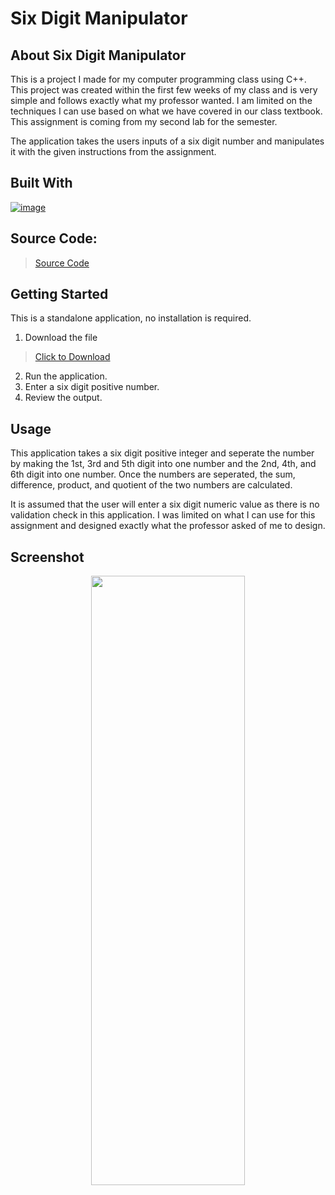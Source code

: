 # Six Digit Manipulator

## About Six Digit Manipulator

This is a project I made for my computer programming class using C++.
This project was created within the first few weeks of my class and
is very simple and follows exactly what my professor wanted. I am
limited on the techniques I can use based on what we have covered
in our class textbook. This assignment is coming from my second
lab for the semester.

The application takes the users inputs of a six digit number
and manipulates it with the given instructions from the assignment.

## Built With

[![image](https://skillicons.dev/icons?i=cpp,visualstudio)](https://skillicons.dev)

## Source Code:
> [Source Code](https://github.com/ant-cantu/Six-Digit-Manipulator/blob/main/Six-Digit-Manipulator.cpp)

## Getting Started

This is a standalone application, no installation is required.

1. Download the file
> [Click to Download](https://github.com/ant-cantu/Six-Digit-Manipulator/blob/main/SixDigitManipulator.exe)

2. Run the application.
3. Enter a six digit positive number.
4. Review the output.

## Usage

This application takes a six digit positive integer and seperate the number by making the 
1st, 3rd and 5th digit into one number and the 2nd, 4th, and 6th digit into one number. 
Once the numbers are seperated, the sum, difference, product, and quotient of the two 
numbers are calculated. 

It is assumed that the user will enter a six digit numeric value as there is no validation check
in this application. I was limited on what I can use for this assignment and designed
exactly what the professor asked of me to design.

## Screenshot

<p align="center">
<img src="https://github.com/ant-cantu/Six-Digit-Manipulator/assets/137722821/bcda4a04-646c-4a5f-9af5-3586c6903a54" width="70%" height="50%"></img>
</p>


